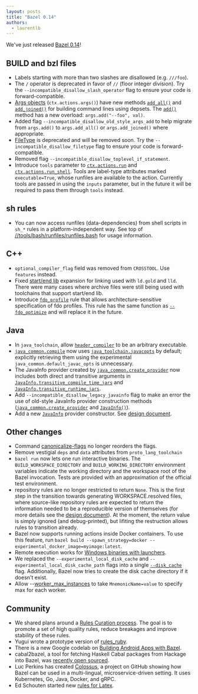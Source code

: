 ```yaml
---
layout: posts
title: "Bazel 0.14"
authors:
  - laurentlb
---
```


We've just released [Bazel 0.14](https://github.com/bazelbuild/bazel/releases/tag/0.14.0)!


## BUILD and bzl files



*   Labels starting with more than two slashes are disallowed (e.g. `///foo`).
*   The `/` operator is deprecated in favor of `//` (floor integer division). Try the `--incompatible_disallow_slash_operator` flag to ensure your code is forward-compatible.
*   [Args objects](https://docs.bazel.build/versions/master/skylark/lib/Args.html) (`ctx.actions.args()`) have new methods [`add_all()`](https://docs.bazel.build/versions/master/skylark/lib/Args.html#add_all) and [`add_joined()`](https://docs.bazel.build/versions/master/skylark/lib/Args.html#add_joined) for building command lines using depsets. The [`add()`](https://docs.bazel.build/versions/master/skylark/lib/Args.html#add) method has a new overload: `args.add("--foo", val)`.
*   Added flag `--incompatible_disallow_old_style_args_add` to help migrate from `args.add()` to `args.add_all()` or `args.add_joined()` where appropriate.
*   [FileType](https://docs.bazel.build/versions/master/skylark/lib/FileType.html) is deprecated and will be removed soon. Try the `--incompatible_disallow_filetype` flag to ensure your code is forward-compatible.
*   Removed flag `--incompatible_disallow_toplevel_if_statement`.
*   Introduce `tools` parameter to [`ctx.actions.run`](https://docs.bazel.build/versions/master/skylark/lib/actions.html#run) and [`ctx.actions.run_shell`](https://docs.bazel.build/versions/master/skylark/lib/actions.html#run_shell). Tools are label-type attributes marked `executable=True`, whose runfiles are available to the action. Currently tools are passed in using the `inputs` parameter, but in the future it will be required to pass them through `tools` instead.


## sh rules



*   You can now access runfiles (data-dependencies) from shell scripts in `sh_*` rules in a platform-independent way. See top of [//tools/bash/runfiles/runfiles.bash](https://github.com/bazelbuild/bazel/blob/master/tools/bash/runfiles/runfiles.bash) for usage information.


## C++



*   `optional_compiler_flag` field was removed from `CROSSTOOL`. Use `features` instead.
*   Fixed [start/end lib](https://github.com/llvm-mirror/lld/blob/master/ELF/Options.td#L282) expansion for linking used with `ld.gold` and `lld`. There were many cases where archive files were still being used with toolchains that support start/end lib.
*   Introduce [`fdo_profile`](https://docs.bazel.build/versions/master/be/cpp.html#fdo_profile) rule that allows architecture-sensitive specification of fdo profiles. This rule has the same function as [`--fdo_optimize`](https://docs.bazel.build/versions/master/user-manual.html#flag--fdo_optimize) and will replace it in the future.


## Java



*   In `java_toolchain`, allow [`header_compiler`](https://docs.bazel.build/versions/master/be/java.html#java_toolchain.header_compiler) to be an arbitrary executable.
*   [`java_common.compile`](https://docs.bazel.build/versions/master/skylark/lib/java_common.html#compile) now uses [`java_toolchain.javacopts`](https://docs.bazel.build/versions/master/be/java.html#java_toolchain.javacopts) by default; explicitly retrieving them using the experimental `java_common.default_javac_opts` is unnecessary.
*   The JavaInfo provider created by [`java_common.create_provider`](https://docs.bazel.build/versions/master/skylark/lib/java_common.html#create_provider) now includes both direct and transitive arguments in [`JavaInfo.transitive_compile_time_jars`](https://docs.bazel.build/versions/master/skylark/lib/JavaInfo.html#transitive_compile_time_jars) and [`JavaInfo.transitive_runtime_jars`](https://docs.bazel.build/versions/master/skylark/lib/JavaInfo.html#transitive_runtime_jars).
*   Add `--incompatible_disallow_legacy_javainfo` flag to make an error the use of old-style JavaInfo provider construction methods ([`java_common.create_provider`](https://docs.bazel.build/versions/master/skylark/lib/java_common.html#create_provider) and [`JavaInfo()`](https://docs.bazel.build/versions/master/skylark/lib/JavaInfo.html#modules.JavaInfo)).
*   Add a new [`JavaInfo`](https://docs.bazel.build/versions/master/skylark/lib/JavaInfo.html) provider constructor. See [design document](https://docs.google.com/document/d/1ubah6phuvWnugShtVgSQnaopQ1BtKtNxQASVwGZA7k0/edit).


## Other changes



*   Command [canonicalize-flags](https://docs.bazel.build/versions/master/command-line-reference.html#canonicalize-flags) no longer reorders the flags.
*   Remove vestigial `deps` and `data` attributes from `proto_lang_toolchain`
*   `bazel run` now lets one run interactive binaries. The `BUILD_WORKSPACE_DIRECTORY` and `BUILD_WORKING_DIRECTORY` environment variables indicate the working directory and the workspace root of the Bazel invocation. Tests are provided with an approximation of the official test environment.
*   repository rules are no longer restricted to return `None`. This is the first step in the transition towards generating WORKSPACE.resolved files, where source-like repository rules are expected to return the information needed to be a reproducible version of themselves (for more details see the [design document](https://docs.google.com/document/d/1kVNXcw3nLlfFQRR_87SGOka9DJ8nnawlYHUIK4m3s0I/)). At the moment, the return value is simply ignored (and debug-printed), but lifiting the restruction allows rules to transition already.
*   Bazel now supports running actions inside Docker containers. To use this feature, run `bazel build --spawn_strategy=docker --experimental_docker_image=myimage:latest`.
*   Remote execution works for [Windows binaries with launchers](https://github.com/bazelbuild/bazel/issues/4962).
*   We replaced the `--experimental_local_disk_cache` and `--experimental_local_disk_cache_path` flags into a single [`--disk_cache`](https://docs.bazel.build/versions/master/remote-caching.html#disk-cache) flag. Additionally, Bazel now tries to create the disk cache directory if it doesn't exist.
*   Allow --[worker_max_instances](https://docs.bazel.build/versions/master/command-line-reference.html#flag--worker_max_instances) to take `MnemonicName=value` to specify max for each worker.


## Community



*   We shared plans around a [Rules Curation process](https://docs.google.com/document/d/1oYQ-cqmqrpVE02rphobn4F_Q-lqvch4IiUlqEy9q2Fs/edit). The goal is to promote a set of high quality rules, reduce breakages and improve stability of these rules.
*   Yugui wrote a prototype version of [rules\_ruby](https://github.com/yugui/rules_ruby).
*   There is a new Google codelab on [Building Android Apps with Bazel](https://codelabs.developers.google.com/codelabs/bazel-android-intro/index.html).
*   cabal2bazel, a tool for fetching Haskell Cabal packages from Hackage into Bazel, was [recently open sourced](https://github.com/google/cabal2bazel).
*   Luc Perkins has created [Colossus](https://github.com/lucperkins/colossus), a project on GitHub showing how Bazel can be used in a multi-lingual, microservice-driven setting. It uses Kubernetes, Go, Java, Docker, and gRPC.
*   Ed Schouten started new [rules for Latex](https://github.com/ProdriveTechnologies/bazel-latex).
